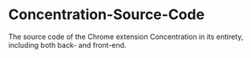 # Concentration-Source-Code
The source code of the Chrome extension Concentration in its entirety, including both back- and front-end.
